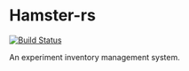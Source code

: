 # Hamster-rs

[![Build Status](https://travis-ci.org/Dokuro-YH/hamster-rs.svg?branch=master)](https://travis-ci.org/Dokuro-YH/hamster-rs) 

An experiment inventory management system.
